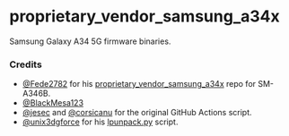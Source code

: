 # proprietary_vendor_samsung_a34x
Samsung Galaxy A34 5G firmware binaries.

### Credits
- [@Fede2782](https://github.com/Fede2782) for his [proprietary_vendor_samsung_a34x](https://github.com/Fede2782/proprietary_vendor_samsung_a34x) repo for SM-A346B.
- [@BlackMesa123](https://github.com/BlackMesa123)
- [@jesec](https://github.com/jesec) and [@corsicanu](https://github.com/corsicanu) for the original GitHub Actions script.
- [@unix3dgforce](https://github.com/unix3dgforce) for his [lpunpack.py](https://github.com/unix3dgforce/lpunpack) script.
